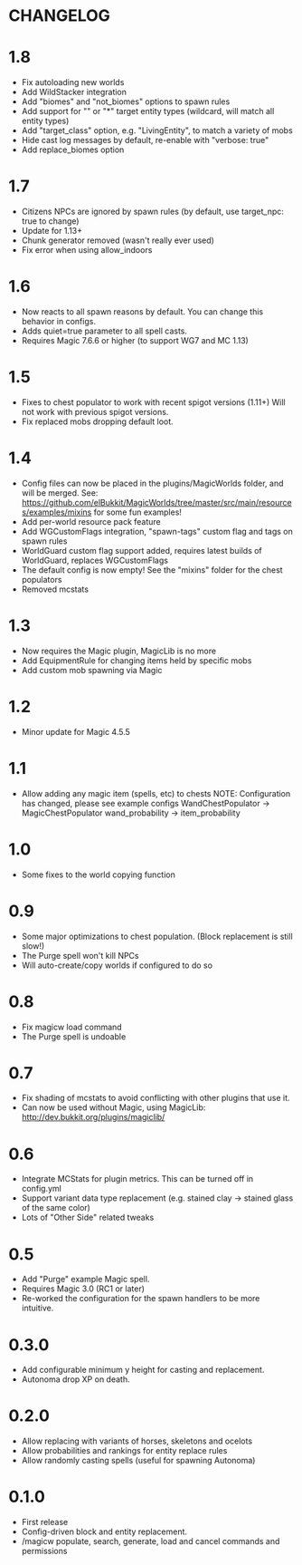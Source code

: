 # CHANGELOG

# 1.8

 - Fix autoloading new worlds
 - Add WildStacker integration
 - Add "biomes" and "not_biomes" options to spawn rules
 - Add support for "" or "*" target entity types (wildcard, will match all entity types)
 - Add "target_class" option, e.g. "LivingEntity", to match a variety of mobs
 - Hide cast log messages by default, re-enable with "verbose: true"
 - Add replace_biomes option

# 1.7

 - Citizens NPCs are ignored by spawn rules (by default, use target_npc: true to change)
 - Update for 1.13+
 - Chunk generator removed (wasn't really ever used)
 - Fix error when using allow_indoors

# 1.6

 - Now reacts to all spawn reasons by default. You can change this behavior in configs.
 - Adds quiet=true parameter to all spell casts.
 - Requires Magic 7.6.6 or higher (to support WG7 and MC 1.13)

# 1.5

 - Fixes to chest populator to work with recent spigot versions (1.11+)
   Will not work with previous spigot versions.
 - Fix replaced mobs dropping default loot.

# 1.4 

 - Config files can now be placed in the plugins/MagicWorlds folder, and will be merged.
   See: https://github.com/elBukkit/MagicWorlds/tree/master/src/main/resources/examples/mixins for some fun examples!
 - Add per-world resource pack feature
 - Add WGCustomFlags integration, "spawn-tags" custom flag and tags on spawn rules
 - WorldGuard custom flag support added, requires latest builds of WorldGuard, replaces WGCustomFlags
 - The default config is now empty! See the "mixins" folder for the chest populators
 - Removed mcstats

# 1.3

 - Now requires the Magic plugin, MagicLib is no more
 - Add EquipmentRule for changing items held by specific mobs
 - Add custom mob spawning via Magic

# 1.2

 - Minor update for Magic 4.5.5

# 1.1

 - Allow adding any magic item (spells, etc) to chests
   NOTE: Configuration has changed, please see example configs
   WandChestPopulator -> MagicChestPopulator
   wand_probability -> item_probability

# 1.0

 - Some fixes to the world copying function

# 0.9

 - Some major optimizations to chest population. (Block replacement is still slow!)
 - The Purge spell won't kill NPCs
 - Will auto-create/copy worlds if configured to do so

# 0.8

 - Fix magicw load command
 - The Purge spell is undoable

# 0.7

 - Fix shading of mcstats to avoid conflicting with other plugins that use it.
 - Can now be used without Magic, using MagicLib: http://dev.bukkit.org/plugins/magiclib/

# 0.6

 - Integrate MCStats for plugin metrics. This can be turned off in config.yml
 - Support variant data type replacement (e.g. stained clay -> stained glass of the same color)
 - Lots of "Other Side" related tweaks

# 0.5

 - Add "Purge" example Magic spell.
 - Requires Magic 3.0 (RC1 or later)
 - Re-worked the configuration for the spawn handlers to be more intuitive.

# 0.3.0

 - Add configurable minimum y height for casting and replacement.
 - Autonoma drop XP on death.

# 0.2.0

 - Allow replacing with variants of horses, skeletons and ocelots
 - Allow probabilities and rankings for entity replace rules
 - Allow randomly casting spells (useful for spawning Autonoma)

# 0.1.0

 - First release
 - Config-driven block and entity replacement.
 - /magicw populate, search, generate, load and cancel commands and permissions

